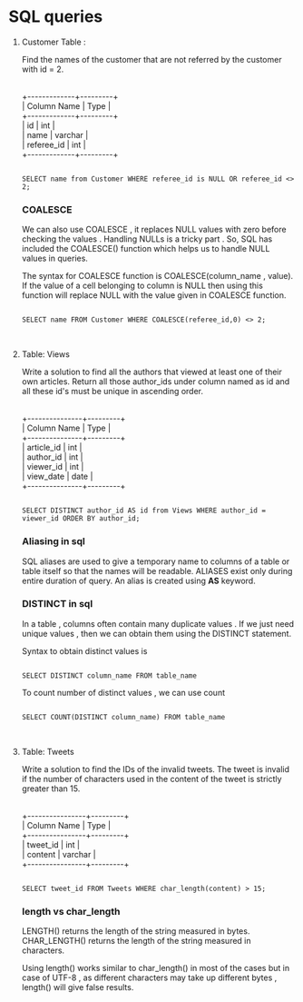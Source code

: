 
# SQL queries

<ol>
<li>
Customer Table : <br>

Find the names of the customer that are not referred by the customer with id = 2. <br><br>

+-------------+---------+<br>
| Column Name | Type    |<br>
+-------------+---------+<br>
| id          | int     |<br>
| name        | varchar |<br>
| referee_id  | int     |<br>
+-------------+---------+<br>

```

SELECT name from Customer WHERE referee_id is NULL OR referee_id <> 2;

```

### COALESCE

We can also use COALESCE , it replaces NULL values with zero before checking the values . Handling NULLs is a tricky part . So, SQL has included the COALESCE() function which helps us to handle NULL values in queries. 

The syntax for COALESCE function is COALESCE(column_name , value). If the value of a cell belonging to column is NULL then using this function will replace NULL with the value given in COALESCE function. 

```

SELECT name FROM Customer WHERE COALESCE(referee_id,0) <> 2;

```
</li>
<br>
<li>

Table: Views<br>

Write a solution to find all the authors that viewed at least one of their own articles. Return all those author_ids under column named as id and all these id's must be unique in ascending order. <br><br>

+---------------+---------+<br>
| Column Name   | Type    |<br>
+---------------+---------+<br>
| article_id    | int     |<br>
| author_id     | int     |<br>
| viewer_id     | int     |<br>
| view_date     | date    |<br>
+---------------+---------+<br>

```

SELECT DISTINCT author_id AS id from Views WHERE author_id = viewer_id ORDER BY author_id;

```

### Aliasing in sql

SQL aliases are used to give a temporary name to columns of a table or table itself so that the names will be readable. ALIASES exist only during entire duration of query. An alias is created using <strong>AS</strong> keyword.

### DISTINCT in sql

In a table , columns often contain many duplicate values . If we just need unique values , then we can obtain them using the DISTINCT statement. 

Syntax to obtain distinct values is

```

SELECT DISTINCT column_name FROM table_name

```

To count number of distinct values , we can use count

```

SELECT COUNT(DISTINCT column_name) FROM table_name

```

</li>

<br>

<li>

Table: Tweets <br>

Write a solution to find the IDs of the invalid tweets. The tweet is invalid if the number of characters used in the content of the tweet is strictly greater than 15. <br><br>

+----------------+---------+<br>
| Column Name    | Type    |<br>
+----------------+---------+<br>
| tweet_id       | int     |<br>
| content        | varchar |<br>
+----------------+---------+<br>

```

SELECT tweet_id FROM Tweets WHERE char_length(content) > 15;

```

### length vs char_length 
LENGTH() returns the length of the string measured in bytes. <br>
CHAR_LENGTH() returns the length of the string measured in characters. <br>

Using length() works similar to char_length() in most of the cases but in case of UTF-8 , as different characters may take up different bytes , length() will give false results.

</li>
</ol>